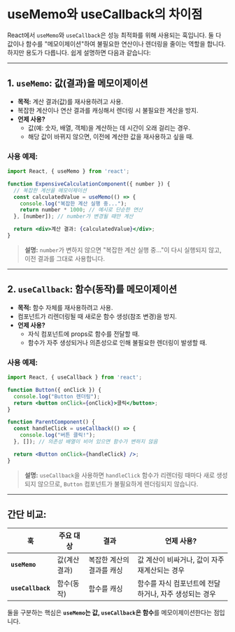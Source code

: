 # useMemo와 useCallback의 차이점

React에서 `useMemo`와 `useCallback`은 성능 최적화를 위해 사용되는 훅입니다. 둘 다 값이나 함수를 "메모이제이션"하여 불필요한 연산이나 렌더링을 줄이는 역할을 합니다. 하지만 용도가 다릅니다. 쉽게 설명하면 다음과 같습니다:

---

## 1. `useMemo`: 값(결과)을 메모이제이션

- **목적:** 계산 결과(값)를 재사용하려고 사용.
- 복잡한 계산이나 연산 결과를 캐싱해서 렌더링 시 불필요한 계산을 방지.
- **언제 사용?**
  - 값(예: 숫자, 배열, 객체)을 계산하는 데 시간이 오래 걸리는 경우.
  - 해당 값이 바뀌지 않으면, 이전에 계산한 값을 재사용하고 싶을 때.

### 사용 예제:

```jsx
import React, { useMemo } from 'react';

function ExpensiveCalculationComponent({ number }) {
  // 복잡한 계산을 메모이제이션
  const calculatedValue = useMemo(() => {
    console.log("복잡한 계산 실행 중...");
    return number * 1000; // 예시로 단순한 연산
  }, [number]); // number가 변경될 때만 계산

  return <div>계산 결과: {calculatedValue}</div>;
}
```

> **설명:** `number`가 변하지 않으면 "복잡한 계산 실행 중..."이 다시 실행되지 않고, 이전 결과를 그대로 사용합니다.

---

## 2. `useCallback`: 함수(동작)를 메모이제이션

- **목적:** 함수 자체를 재사용하려고 사용.
- 컴포넌트가 리렌더링될 때 새로운 함수 생성(참조 변경)을 방지.
- **언제 사용?**
  - 자식 컴포넌트에 props로 함수를 전달할 때.
  - 함수가 자주 생성되거나 의존성으로 인해 불필요한 렌더링이 발생할 때.

### 사용 예제:

```jsx
import React, { useCallback } from 'react';

function Button({ onClick }) {
  console.log("Button 렌더링");
  return <button onClick={onClick}>클릭</button>;
}

function ParentComponent() {
  const handleClick = useCallback(() => {
    console.log("버튼 클릭!");
  }, []); // 의존성 배열이 비어 있으면 함수가 변하지 않음

  return <Button onClick={handleClick} />;
}
```

> **설명:** `useCallback`을 사용하면 `handleClick` 함수가 리렌더링 때마다 새로 생성되지 않으므로, `Button` 컴포넌트가 불필요하게 렌더링되지 않습니다.

---

## 간단 비교:

| **훅**          | **주요 대상**           | **결과**                             | **언제 사용?**                                      |
|-----------------|-----------------------|-------------------------------------|---------------------------------------------------|
| **`useMemo`**   | 값(계산 결과)          | 복잡한 계산의 결과를 캐싱           | 값 계산이 비싸거나, 값이 자주 재계산되는 경우      |
| **`useCallback`** | 함수(동작)            | 함수를 캐싱                          | 함수를 자식 컴포넌트에 전달하거나, 자주 생성되는 경우 |

둘을 구분하는 핵심은 **`useMemo`는 값, `useCallback`은 함수**를 메모이제이션한다는 점입니다.
